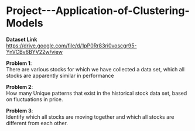 # Project---Application-of-Clustering-Models

<b>Dataset Link</b>
<br>https://drive.google.com/file/d/1pP0Rr83ri0voscgr95-YnVCBv6BYV22w/view

<b>Problem 1</b>:
<br>There are various stocks for which we have collected a data set, which all stocks are
apparently similar in performance

<b>Problem 2</b>:
<br>How many Unique patterns that exist in the historical stock data set, based on
fluctuations in price.

<b>Problem 3</b>:
<br>Identify which all stocks are moving together and which all stocks are different from
each other.
